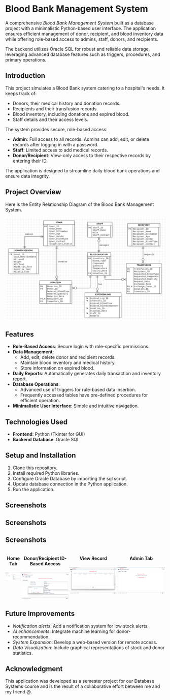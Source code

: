 # Blood Bank Management System

A comprehensive *Blood Bank Management System* built as a database project with a minimalistic Python-based user interface. The application ensures efficient management of donor, recipient, and blood inventory data while offering role-based access to admins, staff, donors, and recipients.

The backend utilizes Oracle SQL for robust and reliable data storage, leveraging advanced database features such as triggers, procedures, and primary operations.


## Introduction

This project simulates a Blood Bank system catering to a hospital's needs. It keeps track of:

* Donors, their medical history and donation records.
* Recipients and their transfusion records.
* Blood inventory, including donations and expired blood.
* Staff details and their access levels.

The system provides secure, role-based access:

* **Admin**: Full access to all records. Admins can add, edit, or delete records after logging in with a password.
* **Staff**: Limited access to add medical records.
* **Donor/Recipient**: View-only access to their respective records by entering their ID.

The application is designed to streamline daily blood bank operations and ensure data integrity.

## Project Overview 

Here is the Entity Relationship Diagram of the Blood Bank Management System.

![Entity Relationship Diagram](ERD.png)


## Features

* **Role-Based Access**:
  Secure login with role-specific permissions.
* **Data Management**:
  * Add, edit, delete donor and recipient records.
  * Maintain blood inventory and medical history.
  * Store information on expired blood.
* **Daily Reports**:
  Automatically generates daily transaction and inventory report.
* **Database Operations**:
  * Advanced use of triggers for rule-based data insertion.
  * Frequently accessed tables have pre-defined procedures for efficient operation.
* **Minimalistic User Interface**: Simple and intuitive navigation.


## Technologies Used

* **Frontend**: Python (Tkinter for GUI)
* **Backend Database**: Oracle SQL


## Setup and Installation

1. Clone this repository.
2. Install required Python libraries.
3. Configure Oracle Database by importing the sql script.
4. Update database connection in the Python application.
5. Run the application.

## Screenshots

## Screenshots

## Screenshots

<div style="display: flex; justify-content: space-around;">

<div style="text-align: center;">
  <h4>Home Tab</h4>
  <img src="./Screenshots/Home%20Tab.png" alt="Home Tab" width="100"/>
</div>

<div style="text-align: center;">
  <h4>Donor/Recipient ID-Based Access</h4>
  <img src="./Screenshots/Role%20based%20view.png" alt="Donor ID Access" width="300"/>
</div>

<div style="text-align: center;">
  <h4>View Record</h4>
  <img src="./Screenshots/Record%20View.png" alt="Record View" width="300"/>
</div>

<div style="text-align: center;">
  <h4>Admin Tab</h4>
  <img src="./Screenshots/Admin%20Tab.png" alt="Admin Tab" width="300"/>
</div>

</div>






## Future Improvements

* *Notification alerts*:
  Add a notification system for low stock alerts.
* *AI enhancements*:
  Integrate machine learning for donor-recommendation.
* *System Expansion*:
  Develop a web-based version for remote access.
* *Data Visualization*:
  Include graphical representations of stock and donor statistics.


## Acknowledgment

This application was developed as a semester project for our Database Systems course and is the result of a collaborative effort between me and my friend @.



